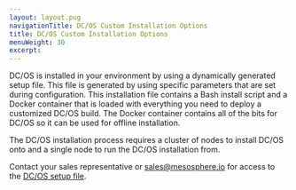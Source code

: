 ```yaml
---
layout: layout.pug
navigationTitle: DC/OS Custom Installation Options
title: DC/OS Custom Installation Options
menuWeight: 30
excerpt:
---
```


DC/OS is installed in your environment by using a dynamically generated setup file. This file is generated by using specific parameters that are set during configuration. This installation file contains a Bash install script and a Docker container that is loaded with everything you need to deploy a customized DC/OS build. The Docker container contains all of the bits for DC/OS so it can be used for offline installation.

The DC/OS installation process requires a cluster of nodes to install DC/OS onto and a single node to run the DC/OS installation from.

Contact your sales representative or <sales@mesosphere.io> for access to the [DC/OS setup file](https://support.mesosphere.com/hc/en-us/articles/213198586-Mesosphere-Enterprise-DC-OS-Downloads).